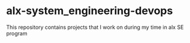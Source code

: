 # alx-system_engineering-devops
This repository contains projects that I work on during my time in alx SE program
